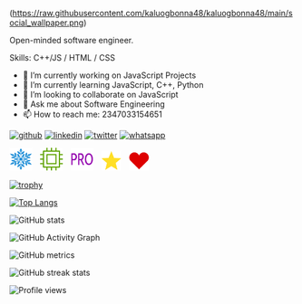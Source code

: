 (https://raw.githubusercontent.com/kaluogbonna48/kaluogbonna48/main/social_wallpaper.png)

Open-minded software engineer.

Skills: C++/JS / HTML / CSS

- 🔭 I’m currently working on JavaScript Projects 
- 🌱 I’m currently learning JavaScript, C++, Python 
- 👯 I’m looking to collaborate on JavaScript 
- 💬 Ask me about Software Engineering 
- 📫 How to reach me: 2347033154651 


[<img src='https://cdn.jsdelivr.net/npm/simple-icons@3.0.1/icons/github.svg' alt='github' height='40'>](https://github.com/kaluogbonna48)  [<img src='https://cdn.jsdelivr.net/npm/simple-icons@3.0.1/icons/linkedin.svg' alt='linkedin' height='40'>](https://www.linkedin.com/in/kaluogbonna48/)  [<img src='https://cdn.jsdelivr.net/npm/simple-icons@3.0.1/icons/twitter.svg' alt='twitter' height='40'>](https://twitter.com/kaluogbonna48)  [<img src='https://cdn.jsdelivr.net/npm/simple-icons@3.0.1/icons/whatsapp.svg' alt='whatsapp' height='40'>](https://tinyurl.com/mryc2yvf)  

<a href='https://archiveprogram.github.com/'><img src='https://raw.githubusercontent.com/acervenky/animated-github-badges/master/assets/acbadge.gif' width='40' height='40'></a> <a href='https://docs.github.com/en/developers'><img src='https://raw.githubusercontent.com/acervenky/animated-github-badges/master/assets/devbadge.gif' width='40' height='40'></a> <a href='https://github.com/pricing'><img src='https://raw.githubusercontent.com/acervenky/animated-github-badges/master/assets/pro.gif' width='40' height='40'></a> <a href='https://stars.github.com/'><img src='https://raw.githubusercontent.com/acervenky/animated-github-badges/master/assets/starbadge.gif' width='35' height='35'></a> <a href='https://docs.github.com/en/github/supporting-the-open-source-community-with-github-sponsors'><img src='https://raw.githubusercontent.com/acervenky/animated-github-badges/master/assets/sponsorbadge.gif' width='35' height='35'></a> 

[![trophy](https://github-profile-trophy.vercel.app/?username=kaluogbonna48)](https://github.com/ryo-ma/github-profile-trophy)

[![Top Langs](https://github-readme-stats.vercel.app/api/top-langs/?username=kaluogbonna48)](https://github.com/anuraghazra/github-readme-stats)

![GitHub stats](https://github-readme-stats.vercel.app/api?username=kaluogbonna48&show_icons=true&count_private=true)  

![GitHub Activity Graph](https://activity-graph.herokuapp.com/graph?username=kaluogbonna48)  

![GitHub metrics](https://metrics.lecoq.io/kaluogbonna48)  

![GitHub streak stats](https://github-readme-streak-stats.herokuapp.com/?user=kaluogbonna48)  

![Profile views](https://gpvc.arturio.dev/kaluogbonna48)  
